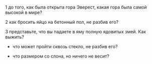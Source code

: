 1 до того, как была открыта гора Эверест, какая гора была самой высокой в мире?

2 как бросить яйцо на бетонный пол, не разбив его?

3 представьте, что вы падаете в яму полную ядовитых змей. Как выжить?

- что может пройти сквозь стекло, не разбив его?

- что размером со слона, но ничего не весит?

